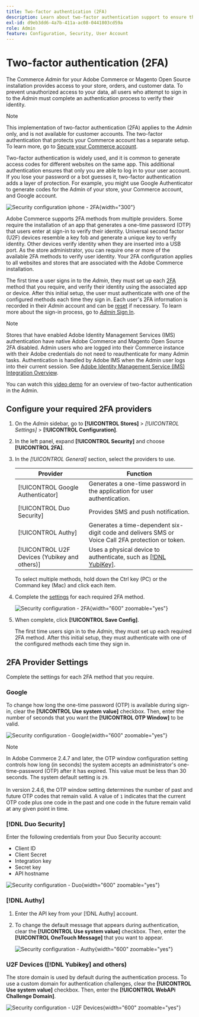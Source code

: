 ```yaml
---
title: Two-factor authentication (2FA)
description: Learn about two-factor authentication support to ensure the security of your system and data.
exl-id: d9eb3dd6-4a7b-411a-ac08-0441803cd59a
role: Admin
feature: Configuration, Security, User Account
---
```

# Two-factor authentication (2FA)

The Commerce _Admin_ for your Adobe Commerce or Magento Open Source installation provides access to your store, orders, and customer data. To prevent unauthorized access to your data, all users who attempt to sign in to the _Admin_ must complete an authentication process to verify their identity.

>[!NOTE]
>
>This implementation of two-factor authentication (2FA) applies to the _Admin_ only, and is not available for customer accounts. The two-factor authentication that protects your Commerce account has a separate setup. To learn more, go to [Secure your Commerce account](../getting-started/commerce-account-secure.md).

Two-factor authentication is widely used, and it is common to generate access codes for different websites on the same app. This additional authentication ensures that only you are able to log in to your user account. If you lose your password or a bot guesses it, two-factor authentication adds a layer of protection. For example, you might use Google Authenticator to generate codes for the Admin of your store, your Commerce account, and Google account.

![Security configuration iphone - 2FA](./assets/google-authenticator-iphone.png){width="300"}

Adobe Commerce supports 2FA methods from multiple providers. Some require the installation of an app that generates a one-time password (OTP) that users enter at sign-in to verify their identity. Universal second factor (U2F) devices resemble a key fob and generate a unique key to verify identity. Other devices verify identity when they are inserted into a USB port. As the store administrator, you can require one or more of the available 2FA methods to verify user identity. Your 2FA configuration applies to all websites and stores that are associated with the Adobe Commerce installation.

The first time a user signs in to the _Admin_, they must set up each [2FA](../configuration-reference/security/2fa.md) method that you require, and verify their identity using the associated app or device. After this initial setup, the user must authenticate with one of the configured methods each time they sign in. Each user's 2FA information is recorded in their _Admin_ account and can be [reset](security-two-factor-authentication-manage.md) if necessary. To learn more about the sign-in process, go to [_Admin_ Sign In](../getting-started/admin-signin.md).

>[!NOTE]
>
>Stores that have enabled Adobe Identity Management Services (IMS) authentication have native Adobe Commerce and Magento Open Source 2FA disabled. Admin users who are logged into their Commerce instance with their Adobe credentials do not need to reauthenticate for many Admin tasks. Authentication is handled by Adobe IMS when the Admin user logs into their current session. See [Adobe Identity Management Service (IMS) Integration Overview](https://experienceleague.adobe.com/docs/commerce-admin/start/admin/ims/adobe-ims-integration-overview.html).

You can watch this [video demo](https://video.tv.adobe.com/v/339104?quality=12&learn=on) for an overview of two-factor authentication in the Admin.

## Configure your required 2FA providers

1. On the _Admin_ sidebar, go to **[!UICONTROL Stores]** > _[!UICONTROL Settings]_ > **[!UICONTROL Configuration]**.

1. In the left panel, expand **[!UICONTROL Security]** and choose **[!UICONTROL 2FA]**.

1. In the _[!UICONTROL General]_ section, select the providers to use.

   |Provider|Function|
   |--- |--- |
   |[!UICONTROL Google Authenticator]|Generates a one-time password in the application for user authentication.|
   |[!UICONTROL Duo Security]|Provides SMS and push notification.|
   |[!UICONTROL Authy]|Generates a time-dependent six-digit code and delivers SMS or Voice Call 2FA protection or token.|
   |[!UICONTROL U2F Devices (Yubikey and others)]| Uses a physical device to authenticate, such as [[!DNL YubiKey]](https://www.yubico.com/).|

   To select multiple methods, hold down the Ctrl key (PC) or the Command key (Mac) and click each item.

1. Complete the [settings](../configuration-reference/security/2fa.md) for each required 2FA method.

   ![Security configuration - 2FA](../configuration-reference/security/assets/2fa-general.png){width="600" zoomable="yes"}

1. When complete, click **[!UICONTROL Save Config]**.

   The first time users sign in to the _Admin_, they must set up each required 2FA method. After this initial setup, they must authenticate with one of the configured methods each time they sign in.

## 2FA Provider Settings

Complete the settings for each 2FA method that you require.

### Google

To change how long the one-time password (OTP) is available during sign-in, clear the **[!UICONTROL Use system value]** checkbox. Then, enter the number of seconds that you want the **[!UICONTROL OTP Window]** to be valid.

![Security configuration - Google](../configuration-reference/security/assets/2fa-google.png){width="600" zoomable="yes"}

>[!NOTE]
>
>In Adobe Commerce 2.4.7 and later, the OTP window configuration setting controls how long (in seconds) the system accepts an administrator's one-time-password (OTP) after it has expired. This value must be less than 30 seconds. The system default setting is `29`.<br><br> In version 2.4.6, the OTP window setting determines the number of past and future OTP codes that remain valid. A value of `1` indicates that the current OTP code plus one code in the past and one code in the future remain valid at any given point in time. 

### [!DNL Duo Security]

Enter the following credentials from your Duo Security account:

- Client ID
- Client Secret
- Integration key
- Secret key
- API hostname

![Security configuration - Duo](../configuration-reference/security/assets/2fa-duo-security.png){width="600" zoomable="yes"}

### [!DNL Authy]

1. Enter the API key from your [!DNL Authy] account.

1. To change the default message that appears during authentication, clear the **[!UICONTROL Use system value]** checkbox. Then, enter the **[!UICONTROL OneTouch Message]** that you want to appear.

   ![Security configuration - Authy](../configuration-reference/security/assets/2fa-authy.png){width="600" zoomable="yes"}

### U2F Devices ([!DNL Yubikey] and others)

The store domain is used by default during the authentication process. To use a custom domain for authentication challenges, clear the **[!UICONTROL Use system value]** checkbox. Then, enter the **[!UICONTROL WebAPi Challenge Domain]**.

![Security configuration - U2F Devices](../configuration-reference/security/assets/2fa-u2f-key.png){width="600" zoomable="yes"}

